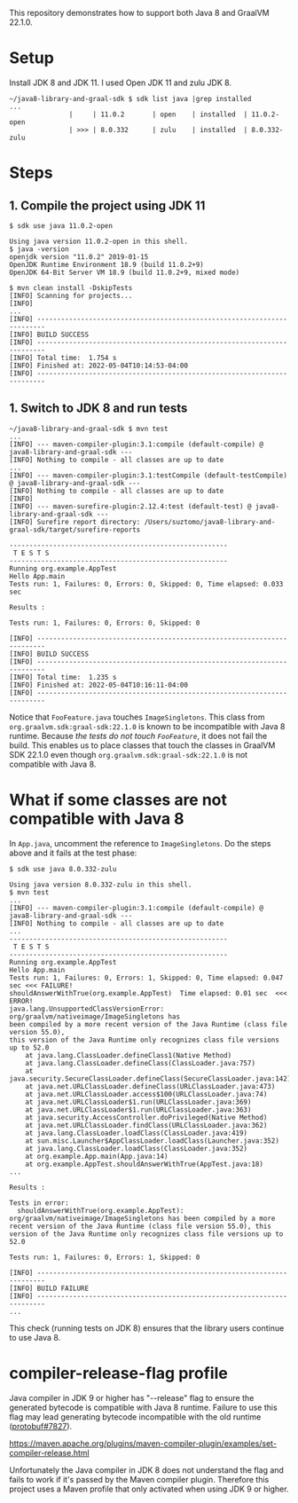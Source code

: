 This repository demonstrates how to support both Java 8 and GraalVM 22.1.0.

# Setup

Install JDK 8 and JDK 11. I used Open JDK 11 and zulu JDK 8.

```
~/java8-library-and-graal-sdk $ sdk list java |grep installed
...
               |     | 11.0.2       | open    | installed  | 11.0.2-open         
               | >>> | 8.0.332      | zulu    | installed  | 8.0.332-zulu   
```


# Steps

## 1. Compile the project using JDK 11

```
$ sdk use java 11.0.2-open     

Using java version 11.0.2-open in this shell.
$ java -version
openjdk version "11.0.2" 2019-01-15
OpenJDK Runtime Environment 18.9 (build 11.0.2+9)
OpenJDK 64-Bit Server VM 18.9 (build 11.0.2+9, mixed mode)
```

```
$ mvn clean install -DskipTests
[INFO] Scanning for projects...
[INFO] 
...
[INFO] ------------------------------------------------------------------------
[INFO] BUILD SUCCESS
[INFO] ------------------------------------------------------------------------
[INFO] Total time:  1.754 s
[INFO] Finished at: 2022-05-04T10:14:53-04:00
[INFO] ------------------------------------------------------------------------
```

## 1. Switch to JDK 8 and run tests



```
~/java8-library-and-graal-sdk $ mvn test
...
[INFO] --- maven-compiler-plugin:3.1:compile (default-compile) @ java8-library-and-graal-sdk ---
[INFO] Nothing to compile - all classes are up to date
...
[INFO] --- maven-compiler-plugin:3.1:testCompile (default-testCompile) @ java8-library-and-graal-sdk ---
[INFO] Nothing to compile - all classes are up to date
[INFO] 
[INFO] --- maven-surefire-plugin:2.12.4:test (default-test) @ java8-library-and-graal-sdk ---
[INFO] Surefire report directory: /Users/suztomo/java8-library-and-graal-sdk/target/surefire-reports

-------------------------------------------------------
 T E S T S
-------------------------------------------------------
Running org.example.AppTest
Hello App.main
Tests run: 1, Failures: 0, Errors: 0, Skipped: 0, Time elapsed: 0.033 sec

Results :

Tests run: 1, Failures: 0, Errors: 0, Skipped: 0

[INFO] ------------------------------------------------------------------------
[INFO] BUILD SUCCESS
[INFO] ------------------------------------------------------------------------
[INFO] Total time:  1.235 s
[INFO] Finished at: 2022-05-04T10:16:11-04:00
[INFO] ------------------------------------------------------------------------
```

Notice that `FooFeature.java` touches `ImageSingletons`.
This class from `org.graalvm.sdk:graal-sdk:22.1.0` is known to be incompatible
with Java 8 runtime.
Because *the tests do not touch `FooFeature`*, it does not
fail the build. This enables us to place classes that touch the classes in
GraalVM SDK 22.1.0 even though `org.graalvm.sdk:graal-sdk:22.1.0` is not
compatible with Java 8. 

# What if some classes are not compatible with Java 8

In `App.java`, uncomment the reference to `ImageSingletons`. Do the steps
above and it fails at the test phase:

```
$ sdk use java 8.0.332-zulu 

Using java version 8.0.332-zulu in this shell.
$ mvn test
...
[INFO] --- maven-compiler-plugin:3.1:compile (default-compile) @ java8-library-and-graal-sdk ---
[INFO] Nothing to compile - all classes are up to date
...
-------------------------------------------------------
 T E S T S
-------------------------------------------------------
Running org.example.AppTest
Hello App.main
Tests run: 1, Failures: 0, Errors: 1, Skipped: 0, Time elapsed: 0.047 sec <<< FAILURE!
shouldAnswerWithTrue(org.example.AppTest)  Time elapsed: 0.01 sec  <<< ERROR!
java.lang.UnsupportedClassVersionError: org/graalvm/nativeimage/ImageSingletons has
been compiled by a more recent version of the Java Runtime (class file version 55.0),
this version of the Java Runtime only recognizes class file versions up to 52.0
	at java.lang.ClassLoader.defineClass1(Native Method)
	at java.lang.ClassLoader.defineClass(ClassLoader.java:757)
	at java.security.SecureClassLoader.defineClass(SecureClassLoader.java:142)
	at java.net.URLClassLoader.defineClass(URLClassLoader.java:473)
	at java.net.URLClassLoader.access$100(URLClassLoader.java:74)
	at java.net.URLClassLoader$1.run(URLClassLoader.java:369)
	at java.net.URLClassLoader$1.run(URLClassLoader.java:363)
	at java.security.AccessController.doPrivileged(Native Method)
	at java.net.URLClassLoader.findClass(URLClassLoader.java:362)
	at java.lang.ClassLoader.loadClass(ClassLoader.java:419)
	at sun.misc.Launcher$AppClassLoader.loadClass(Launcher.java:352)
	at java.lang.ClassLoader.loadClass(ClassLoader.java:352)
	at org.example.App.main(App.java:14)
	at org.example.AppTest.shouldAnswerWithTrue(AppTest.java:18)
...

Results :

Tests in error: 
  shouldAnswerWithTrue(org.example.AppTest): org/graalvm/nativeimage/ImageSingletons has been compiled by a more recent version of the Java Runtime (class file version 55.0), this version of the Java Runtime only recognizes class file versions up to 52.0

Tests run: 1, Failures: 0, Errors: 1, Skipped: 0

[INFO] ------------------------------------------------------------------------
[INFO] BUILD FAILURE
[INFO] ------------------------------------------------------------------------
...
```

This check (running tests on JDK 8) ensures that the library users continue to
use Java 8.

# compiler-release-flag profile

Java compiler in JDK 9 or higher has "--release" flag to ensure the generated
bytecode is compatible with Java 8 runtime. Failure to use this flag may lead
generating bytecode incompatible with the old runtime ([protobuf#7827](
https://github.com/protocolbuffers/protobuf/issues/7827)).

https://maven.apache.org/plugins/maven-compiler-plugin/examples/set-compiler-release.html

Unfortunately the Java compiler in JDK 8 does not understand the flag and fails
to work if it's passed by the Maven compiler plugin. Therefore this project
uses a Maven profile that only activated when using JDK 9 or higher.

